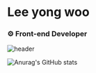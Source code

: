 # Lee yong woo
### ⚙️ Front-end Developer
![header](https://capsule-render.vercel.app/api?text=Yongwoo%Lee)

![Anurag's GitHub stats](https://github-readme-stats.vercel.app/api?username=moolbum&show_icons=true&theme=tokyonight)
